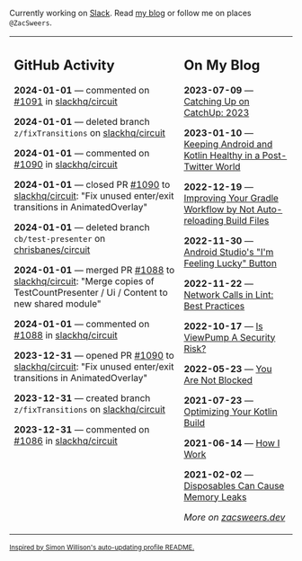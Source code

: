Currently working on [Slack](https://slack.com/). Read [my blog](https://zacsweers.dev/) or follow me on places `@ZacSweers`.

<table><tr><td valign="top" width="60%">

## GitHub Activity
<!-- githubActivity starts -->
**2024-01-01** — commented on [#1091](https://github.com/slackhq/circuit/pull/1091#issuecomment-1873409947) in [slackhq/circuit](https://github.com/slackhq/circuit)

**2024-01-01** — deleted branch `z/fixTransitions` on [slackhq/circuit](https://github.com/slackhq/circuit)

**2024-01-01** — commented on [#1090](https://github.com/slackhq/circuit/pull/1090#issuecomment-1873409291) in [slackhq/circuit](https://github.com/slackhq/circuit)

**2024-01-01** — closed PR [#1090](https://github.com/slackhq/circuit/pull/1090) to [slackhq/circuit](https://github.com/slackhq/circuit): "Fix unused enter/exit transitions in AnimatedOverlay"

**2024-01-01** — deleted branch `cb/test-presenter` on [chrisbanes/circuit](https://github.com/chrisbanes/circuit)

**2024-01-01** — merged PR [#1088](https://github.com/slackhq/circuit/pull/1088) to [slackhq/circuit](https://github.com/slackhq/circuit): "Merge copies of TestCountPresenter / Ui / Content to new shared module"

**2024-01-01** — commented on [#1088](https://github.com/slackhq/circuit/pull/1088#issuecomment-1873405135) in [slackhq/circuit](https://github.com/slackhq/circuit)

**2023-12-31** — opened PR [#1090](https://github.com/slackhq/circuit/pull/1090) to [slackhq/circuit](https://github.com/slackhq/circuit): "Fix unused enter/exit transitions in AnimatedOverlay"

**2023-12-31** — created branch `z/fixTransitions` on [slackhq/circuit](https://github.com/slackhq/circuit)

**2023-12-31** — commented on [#1086](https://github.com/slackhq/circuit/pull/1086#issuecomment-1873041973) in [slackhq/circuit](https://github.com/slackhq/circuit)
<!-- githubActivity ends -->
</td><td valign="top" width="40%">

## On My Blog
<!-- blog starts -->
**2023-07-09** — [Catching Up on CatchUp: 2023](https://www.zacsweers.dev/catching-up-on-catchup-2023/)

**2023-01-10** — [Keeping Android and Kotlin Healthy in a Post-Twitter World](https://www.zacsweers.dev/keeping-android-healthy/)

**2022-12-19** — [Improving Your Gradle Workflow by Not Auto-reloading Build Files](https://www.zacsweers.dev/improving-your-workflow-by-not-auto-reloading-build-files/)

**2022-11-30** — [Android Studio's "I'm Feeling Lucky" Button](https://www.zacsweers.dev/android-studios-im-feeling-lucky-button/)

**2022-11-22** — [Network Calls in Lint: Best Practices](https://www.zacsweers.dev/network-calls-in-lint-best-practices/)

**2022-10-17** — [Is ViewPump A Security Risk?](https://www.zacsweers.dev/is-viewpump-a-security-risk/)

**2022-05-23** — [You Are Not Blocked](https://www.zacsweers.dev/you-are-not-blocked/)

**2021-07-23** — [Optimizing Your Kotlin Build](https://www.zacsweers.dev/optimizing-your-kotlin-build/)

**2021-06-14** — [How I Work](https://www.zacsweers.dev/how-i-work/)

**2021-02-02** — [Disposables Can Cause Memory Leaks](https://www.zacsweers.dev/disposables-can-cause-memory-leaks/)
<!-- blog ends -->
_More on [zacsweers.dev](https://zacsweers.dev/)_
</td></tr></table>

<sub><a href="https://simonwillison.net/2020/Jul/10/self-updating-profile-readme/">Inspired by Simon Willison's auto-updating profile README.</a></sub>